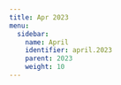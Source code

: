 ```yaml
---
title: Apr 2023
menu:
  sidebar:
    name: April
    identifier: april.2023
    parent: 2023
    weight: 10
---
```

